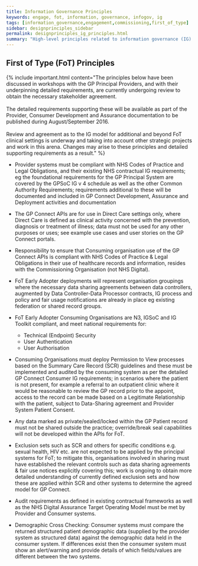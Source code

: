 ```yaml
---
title: Information Governance Principles
keywords: engage, fot, information, governance, infogov, ig
tags: [information_governance,engagement,commissioning,first_of_type]
sidebar: designprinciples_sidebar
permalink: designprinciples_ig_principles.html
summary: "High-level principles related to information governance (IG) of data with-in the system for FoT."
---
```


## First of Type (FoT) Principles ##

{% include important.html content="The principles below have been discussed in workshops with the GP Principal Providers, and with their underpinning detailed requirements, are currently undergoing review to obtain the  necessary stakeholder agreement.<br/><br/>
The detailed requirements supporting these will be available as part of the Provider, Consumer Development and Assurance documentation to be published during August/September 2016.<br/><br/>
Review and agreement as to the IG model for additional and beyond FoT clinical settings is underway and taking into account other strategic projects and work in this arena.  Changes may arise to these principles and detailed supporting requirements as a result." %}

 
- Provider systems must be compliant with NHS Codes of Practice and Legal Obligations, and their existing NHS contractual IG requirements;  eg the foundational requirements for the GP Principal System  are covered by the GPSoC IG v 4 schedule as well as the other Common Authority  Requirements; requirements additional to these will be documented and  included in GP Connect Development, Assurance and Deployment  activities and documentation  

- The GP Connect APIs are for use in Direct Care settings only, where Direct Care is defined as 
clinical activity concerned with the prevention, diagnosis or treatment of illness; data must not be used for any other purposes or uses;  see example use cases and user stories on the GP Connect portals.

- Responsibility to ensure that Consuming organisation use of the GP Connect APIs is compliant with NHS Codes of Practice & Legal Obligations in their use of healthcare records and information, resides with the Commissioning Organisation (not NHS Digital).

- FoT Early Adopter deployments will represent organisation groupings where the necessary data sharing agreements between data controllers, augmented by Data Controller-Data Processor contracts, IG process and policy and fair usage notifications are already in place eg existing federation or shared record groups.
 
- FoT Early Adopter Consuming Organisations are  N3, IGSoC and IG Toolkit compliant, and meet national requirements for:
  - Technical (Endpoint) Security
  - User Authentication 
  - User Authorisation

- Consuming Organisations must deploy Permission to View processes based on the Summary Care Record (SCR) guidelines and these must be implemented and audited by the consuming system as per the detailed GP Connect Consumer IG requirements; in scenarios where the patient is not present, for example a referral to an outpatient clinic where it would be reasonable to review the GP record prior to the appoint, access to the record can be made based on a Legitimate Relationship with the patient, subject to Data-Sharing agreement and Provider System Patient Consent.

- Any data marked as private/sealed/locked within the GP Patient record must not be shared outside the practice;  override/break seal capabilities will not be developed within the APIs for FoT.

- Exclusion sets such as SCR and others for specific conditions e.g. sexual health, HIV etc. are not expected to be applied by the principal systems for FoT; to mitigate this, organisations involved in sharing must have established the relevant controls such as data sharing agreements & fair use notices explicitly covering this;  work is ongoing to obtain more detailed understanding of currently defined exclusion sets and how these are applied within SCR and other systems to determine the agreed model for GP Connect.

- Audit requirements as defined in existing contractual frameworks as well as the NHS Digital Assurance Target Operating Model must be met by Provider and Consumer systems.

- Demographic Cross Checking: Consumer systems must compare the returned structured patient demographic data (supplied by the provider system as structured data) against the demographic data held in the consumer system.
If differences exist then the consumer system must show an alert/warning and provide details of which fields/values are different between the two systems.